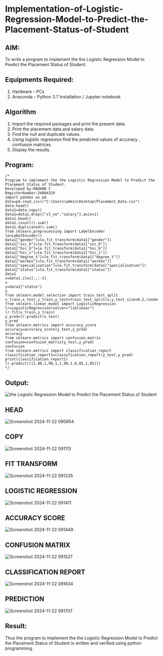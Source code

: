 # Implementation-of-Logistic-Regression-Model-to-Predict-the-Placement-Status-of-Student

## AIM:
To write a program to implement the the Logistic Regression Model to Predict the Placement Status of Student.

## Equipments Required:
1. Hardware – PCs
2. Anaconda – Python 3.7 Installation / Jupyter notebook

## Algorithm
1. Import the required packages and print the present data.
2. Print the placement data and salary data.
3. Find the null and duplicate values.
4. Using logistic regression find the predicted values of accuracy , confusion matrices.
5. Display the results.
## Program:
```
/*
Program to implement the the Logistic Regression Model to Predict the Placement Status of Student.
Developed by:MADHAN C
RegisterNumber:24004329
import pandas as pd
data=pd.read_csv(r"C:\Users\admin\Desktop\Placement_Data.csv")
data.head()
data1=data.copy()
data1=data1.drop(["sl_no","salary"],axis=1)
data1.head()
data1.isnull().sum()
data1.duplicated().sum()
from sklearn.preprocessing import LabelEncoder
le=LabelEncoder()
data1["gender"]=le.fit_transform(data1["gender"])
data1["ssc_b"]=le.fit_transform(data1["ssc_b"])
data1["hsc_b"]=le.fit_transform(data1["hsc_b"])
data1["hsc_s"]=le.fit_transform(data1["hsc_s"])
data1["degree_t"]=le.fit_transform(data1["degree_t"])
data1["workex"]=le.fit_transform(data1["workex"])
data1["specialisation"]=le.fit_transform(data1["specialisation"])
data1["status"]=le.fit_transform(data1["status"])
data1
x=data1.iloc[:,:-1]
x
y=data1["status"]
y
from sklearn.model_selection import train_test_split
x_train,x_test,y_train,y_test=train_test_split(x,y,test_size=0.2,random_state=0)
from sklearn.linear_model import LogisticRegression
lr=LogisticRegression(solver="liblinear")
lr.fit(x_train,y_train)
y_pred=lr.predict(x_test)
y_pred
from sklearn.metrics import accuracy_score
accuracy=accuracy_score(y_test,y_pred)
accuracy
from sklearn.metrics import confusion_matrix
confusion=confusion_matrix(y_test,y_pred)
confusion
from sklearn.metrics import classification_report
classification_report1=classification_report(y_test,y_pred)
print(classification_report1)
lr.predict([[1,80,1,90,1,1,90,1,0,85,1,85]]) 
*/
```

## Output:
![the Logistic Regression Model to Predict the Placement Status of Student](sam.png)
## HEAD
![Screenshot 2024-11-22 090954](https://github.com/user-attachments/assets/bb6bff3c-a99d-4d8d-a484-2c74b5e59d43)
## COPY
![Screenshot 2024-11-22 091113](https://github.com/user-attachments/assets/5a863227-ad99-431f-af88-1496a0e48e5e)
## FIT TRANSFORM
![Screenshot 2024-11-22 091235](https://github.com/user-attachments/assets/db816e03-b6c2-428e-8eaa-96769ab1a278)
## LOGISTIC REGRESSION
![Screenshot 2024-11-22 091411](https://github.com/user-attachments/assets/165cf504-de51-48ed-b3c6-ab02c6fbf760)
## ACCURACY SCORE
![Screenshot 2024-11-22 091449](https://github.com/user-attachments/assets/1649511b-b5fd-4250-b891-2deaa4cce070)
## CONFUSION MATRIX
![Screenshot 2024-11-22 091527](https://github.com/user-attachments/assets/c3d11d29-56f8-4e42-9d43-2ff3e454da04)
## CLASSIFICATION REPORT
![Screenshot 2024-11-22 091634](https://github.com/user-attachments/assets/b64f7359-f9b6-40f8-a80e-b594c48d5d7f)
## PREDICTION
![Screenshot 2024-11-22 091707](https://github.com/user-attachments/assets/9d65b8d7-11b9-4cf0-906b-429c7f249d6a)
## Result:
Thus the program to implement the the Logistic Regression Model to Predict the Placement Status of Student is written and verified using python programming.
